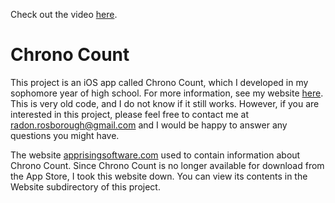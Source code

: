 Check out the video [here](https://youtu.be/rLe4SVMD9gw).

# Chrono Count

This project is an iOS app called Chrono Count, which I developed in
my sophomore year of high school. For more information, see my
website [here][other projects]. This is very old code, and I do not
know if it still works. However, if you are interested in this
project, please feel free to contact me
at [radon.rosborough@gmail.com][email] and I would be happy to answer
any questions you might have.

The website [apprisingsoftware.com][old website] used to contain
information about Chrono Count. Since Chrono Count is no longer
available for download from the App Store, I took this website down.
You can view its contents in the Website subdirectory of this project.

[email]: mailto:radon.rosborough@gmail.com
[old website]: http://apprisingsoftware.com
[other projects]: https://intuitiveexplanations.com/other-projects/
